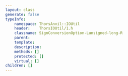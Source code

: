 ```yaml
---
layout: class
generate: false
typeInfo:
    namespace: ThorsAnvil::IOUtil
    header:    ThorsIOUtil/1.h
    classname: SignConversionOption-Lunsigned-long-R
    parent:    
    template:  
    description: 
    methods: []
    protected: []
    virtual: []
children: []
---
```

